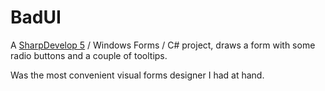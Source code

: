 # BadUI

A [SharpDevelop 5](https://sourceforge.net/projects/sharpdevelop/) / Windows Forms / C# project,
draws a form with some radio buttons and a couple of tooltips.

Was the most convenient visual forms designer I had at hand.